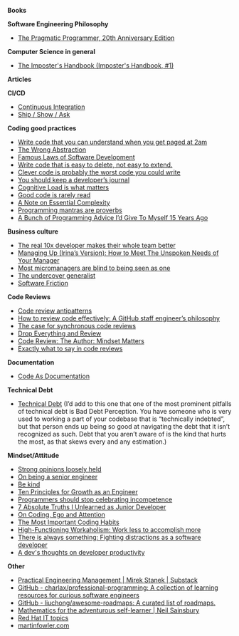 <b>Books</b>
 
**Software Engineering Philosophy**

- [The Pragmatic Programmer, 20th Anniversary Edition ](https://pragprog.com/titles/tpp20/the-pragmatic-programmer-20th-anniversary-edition/)

**Computer Science in general**
 
- [The Imposter's Handbook (Imposter's Handbook, #1)  ](https://pragprog.com/titles/tpp20/the-pragmatic-programmer-20th-anniversary-edition/)

**Articles**
 
**CI/CD**
 
- [Continuous Integration ](https://martinfowler.com/articles/continuousIntegration.html)
- [Ship / Show / Ask ](https://martinfowler.com/articles/ship-show-ask.html)

**Coding good practices**
 
- [Write code that you can understand when you get paged at 2am](https://www.pcloadletter.dev/blog/clever-code/)
- [The Wrong Abstraction](https://sandimetz.com/blog/2016/1/20/the-wrong-abstraction)
- [Famous Laws of Software Development](https://www.timsommer.be/famous-laws-of-software-development/)
- [Write code that is easy to delete, not easy to extend.](https://programmingisterrible.com/post/139222674273/write-code-that-is-easy-to-delete-not-easy-to)
- [Clever code is probably the worst code you could write](https://read.engineerscodex.com/p/clever-code-is-probably-the-worst)
- [You should keep a developer’s journal](https://stackoverflow.blog/2024/05/22/you-should-keep-a-developer-s-journal/)
- [Cognitive Load is what matters](https://github.com/zakirullin/cognitive-load)
- [Good code is rarely read](https://www.alexmolas.com/2024/06/06/good-code.html)
- [A Note on Essential Complexity](https://olano.dev/blog/a-note-on-essential-complexity)
- [Programming mantras are proverbs](https://lukeplant.me.uk/blog/posts/programming-mantras-are-proverbs/)
- [A Bunch of Programming Advice I’d Give To Myself 15 Years Ago](https://mbuffett.com/posts/programming-advice-younger-self)

**Business culture**
 
- [The real 10x developer makes their whole team better](https://stackoverflow.blog/2024/06/19/the-real-10x-developer-makes-their-whole-team-better)
- [Managing Up (Irina’s Version): How to Meet The Unspoken Needs of Your Manager ](https://www.thecaringtechie.com/p/managing-up-irinas-version)
- [Most micromanagers are blind to being seen as one](https://zaidesanton.substack.com/p/most-micromanagers-are-blind-to-being)
- [The undercover generalist](https://ochagavia.nl/blog/the-undercover-generalist/)
- [Software Friction](https://www.hillelwayne.com/post/software-friction/)
 
**Code Reviews**
 
- [Code review antipatterns ](https://www.chiark.greenend.org.uk/~sgtatham/quasiblog/code-review-antipatterns/)
- [How to review code effectively: A GitHub staff engineer’s philosophy](https://github.blog/developer-skills/github/how-to-review-code-effectively-a-github-staff-engineers-philosophy)
- [The case for synchronous code reviews](https://glia.engineering/the-case-for-synchronous-code-reviews-51a19b76b7b7)
- [Drop Everything and Review](https://www.awwsmm.com/blog/drop-everything-and-review)
- [Code Review: The Author: Mindset Matters](https://tmsd.substack.com/p/code-review-the-author-mindset-matters)
- [Exactly what to say in code reviews](https://read.highgrowthengineer.com/p/exactly-what-to-say-in-code-reviews)

**Documentation**
 
- [Code As Documentation](https://martinfowler.com/bliki/CodeAsDocumentation.html)

**Technical Debt**
 
- [Technical Debt](https://martinfowler.com/bliki/TechnicalDebt.html)
(I’d add to this one that one of the most prominent pitfalls of technical debt is Bad Debt Perception. You have someone who is very used to working a part of your codebase that is “technically indebted”, but that person ends up being so good at navigating the debt that it isn’t recognized as such. Debt that you aren’t aware of is the kind that hurts the most, as that skews every and any estimation.)

**Mindset/Attitude**
 
- [Strong opinions loosely held](https://www.vinayraghu.com/blog/strong-opinions-loosely-held)
- [On being a senior engineer](https://www.kitchensoap.com/2012/10/25/on-being-a-senior-engineer/)
- [Be kind](https://boz.com/articles/be-kind)
- [Ten Principles for Growth as an Engineer](https://medium.com/@daniel.heller/ten-principles-for-growth-69015e08c35b)
- [Programmers should stop celebrating incompetence](https://world.hey.com/dhh/programmers-should-stop-celebrating-incompetence-de1a4725)
- [7 Absolute Truths I Unlearned as Junior Developer](https://monicalent.com/blog/2019/06/03/absolute-truths-unlearned-as-junior-developer/)
- [On Coding, Ego and Attention](https://josebrowne.com/on-coding-ego-and-attention/)
- [The Most Important Coding Habits](https://puppycoding.com/2023/07/22/healthy-coding-habits/)
- [High-Functioning Workaholism: Work less to accomplish more](https://dodov.dev/blog/high-functioning-workaholism)
- [There is always something: Fighting distractions as a software developer](https://shiftmag.dev/fighting-distractions-as-a-software-developer-3175/)
- [A dev's thoughts on developer productivity](https://sourcegraph.com/blog/developer-productivity-thoughts)
  
**Other**
 
- [Practical Engineering Management | Mirek Stanek | Substack ](https://www.practicalengineering.management/)
- [GitHub - charlax/professional-programming: A collection of learning resources for curious software engineers](https://github.com/charlax/professional-programming)
- [GitHub - liuchong/awesome-roadmaps: A curated list of roadmaps.](https://github.com/liuchong/awesome-roadmaps)
- [Mathematics for the adventurous self-learner | Neil Sainsbury ](https://www.neilwithdata.com/mathematics-self-learner)
- [Red Hat IT topics](https://www.redhat.com/en/topics)
- [martinfowler.com](https://martinfowler.com/)
